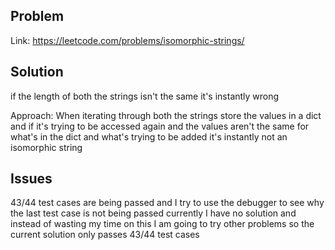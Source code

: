 ## Problem

Link: https://leetcode.com/problems/isomorphic-strings/

## Solution

if the length of both the strings isn't the same it's instantly wrong

Approach: When iterating through both the strings store the values in a dict and if it's trying to be accessed again 
and the values aren't the same for what's in the dict and what's trying to be added it's instantly not an
isomorphic string

## Issues

43/44 test cases are being passed and I try to use the debugger to see why the last test case is not being passed currently
I have no solution and instead of wasting my time on this I am going to try other problems so the current solution only
passes 43/44 test cases



